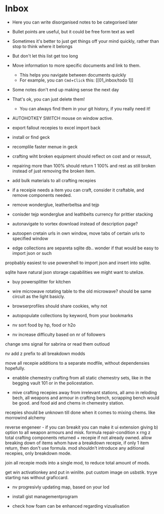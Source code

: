 # Inbox

- Here you can write disorganised notes to be categorised later
- Bullet points are useful, but it could be free form text as well
- Sometimes it's better to just get things off your mind quickly, rather than stop to think where it belongs
- But don't let this list get too long
- Move information to more specific documents and link to them.
  - This helps you navigate between documents quickly
  - For example, you can `Cmd`+`Click` this: [[01_inbox/todo 1]]
- Some notes don't end up making sense the next day
- That's ok, you can just delete them!
  - You can always find them in your git history, if you really need it!


- AUTOHOTKEY SWITCH mouse on window active.

- export fallout recepies to excel
	import back


- install or find geck

- recomplile faster menue in geck

- crafting wiht broken equipment should reflect on cost and or ressult,
- repairing more than 100% should return 1 100% and rest as still broken instead of just removing the broken item.

- add bulk materials to all crafting recepies

- if a receipie needs a item you can craft, consider it craftable, and remove components needed.

- remove wonderglue, leatherbeltsa and tejp

- conisder tejp wonderglue and leathbelts currency for prittier stacking

- autonavigate to vortex download instead of description page?
- autoopen cretain urls in own window, move tabs of certain urls to specified window

- edge collections are separeta sqlite db.. wonder if that would be easy to import json or such

propbably easiest to use powershell to import json and insert into sqlite.

sqlite have natural json storage capabilities we might want to utelize.

- buy powersplitter for kitchen
- wire microwave rotating table to the old microwave? should be same circuit as the light basicly.

- browserprofiles should share cookies, why not

- autopopulate collections by keyword, from your bookmarks

- nv sort food by hp, food or h2o
- nv 
increase difficulty based on nr of followers


change sms signal for sabrina or read them outloud


nv
	add z prefix to all breakdown modds


move all recepie additions to a separate modfile, without dependensies hopefully.

- enabble chemestry crafting from all static chemestry sets, like in the begging vault 101 or in the policestation.

- mive crafting recepies away from irrelevant stations, all amo in reloding bech, all weapons and armour in crafting bench, scrapping bench would be good.
and food aid and chems in chemestry station.


recepies should be unknown till done when it comes to mixing chems. like morrowind alchemy

reverse engeneer - if you can breakit you can make it
ui extension giving b) option to all weapon armours and misk.
formula repair-condition x rng z total crafting components returned + recepie if not already owned.
allow breaking down of items whom have a breakdown recepie, if only 1 item return, then don't use formula.
mod shouldn't introduce any aditional recepies, only breakdown mode.

join all recepie mods into a single mod, to reduce total amount of mods.

get win activationkey and put in winlite.
put custom image on usbstik.
tryye starting nas without graficcard.


- nv progresivly updating map, based on your lod


- install gist managementprogram
- check how foam can be enhanced regarding vizualisation

[//begin]: # "Autogenerated link references for markdown compatibility"
[todo]: todo "Todo"
[//end]: # "Autogenerated link references"